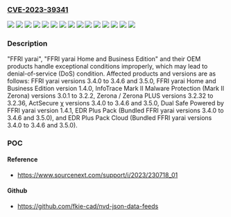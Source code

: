 ### [CVE-2023-39341](https://cve.mitre.org/cgi-bin/cvename.cgi?name=CVE-2023-39341)
![](https://img.shields.io/static/v1?label=Product&message=ActSecure%20%CF%87&color=blue)
![](https://img.shields.io/static/v1?label=Product&message=Dual%20Safe%20Powered%20by%20FFRI%20yarai&color=blue)
![](https://img.shields.io/static/v1?label=Product&message=EDR%20Plus%20Pack%20Cloud&color=blue)
![](https://img.shields.io/static/v1?label=Product&message=EDR%20Plus%20Pack&color=blue)
![](https://img.shields.io/static/v1?label=Product&message=FFRI%20yarai%20Home%20and%20Business%20Edition&color=blue)
![](https://img.shields.io/static/v1?label=Product&message=FFRI%20yarai&color=blue)
![](https://img.shields.io/static/v1?label=Product&message=InfoTrace%20Mark%20II%20Malware%20Protection%20(Mark%20II%20Zerona)&color=blue)
![](https://img.shields.io/static/v1?label=Product&message=Zerona%20%2F%20Zerona%20PLUS&color=blue)
![](https://img.shields.io/static/v1?label=Version&message=%3D%20%20versions%203.2.32%20to%203.2.36%20&color=brighgreen)
![](https://img.shields.io/static/v1?label=Version&message=%3D%20Bundled%20FFRI%20yarai%20versions%203.4.0%20to%203.4.6%20and%203.5.0%20&color=brighgreen)
![](https://img.shields.io/static/v1?label=Version&message=%3D%20version%201.4.0%20&color=brighgreen)
![](https://img.shields.io/static/v1?label=Version&message=%3D%20version%201.4.1%20&color=brighgreen)
![](https://img.shields.io/static/v1?label=Version&message=%3D%20versions%203.0.1%20to%203.2.2%20&color=brighgreen)
![](https://img.shields.io/static/v1?label=Version&message=%3D%20versions%203.4.0%20to%203.4.6%20and%203.5.0%20&color=brighgreen)
![](https://img.shields.io/static/v1?label=Vulnerability&message=Improper%20check%20or%20handling%20of%20exceptional%20conditions&color=brighgreen)

### Description

"FFRI yarai", "FFRI yarai Home and Business Edition" and their OEM products handle exceptional conditions improperly, which may lead to denial-of-service (DoS) condition. 
Affected products and versions are as follows: FFRI yarai versions 3.4.0 to 3.4.6 and 3.5.0, FFRI yarai Home and Business Edition version 1.4.0, InfoTrace Mark II Malware Protection (Mark II Zerona) versions 3.0.1 to 3.2.2, Zerona / Zerona PLUS versions 3.2.32 to 3.2.36, ActSecure χ versions 3.4.0 to 3.4.6 and 3.5.0, Dual Safe Powered by FFRI yarai version 1.4.1, EDR Plus Pack (Bundled FFRI yarai versions 3.4.0 to 3.4.6 and 3.5.0), and EDR Plus Pack Cloud (Bundled FFRI yarai versions 3.4.0 to 3.4.6 and 3.5.0).

### POC

#### Reference
- https://www.sourcenext.com/support/i/2023/230718_01

#### Github
- https://github.com/fkie-cad/nvd-json-data-feeds

